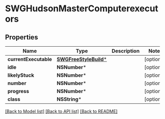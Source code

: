 # SWGHudsonMasterComputerexecutors

## Properties
Name | Type | Description | Notes
------------ | ------------- | ------------- | -------------
**currentExecutable** | [**SWGFreeStyleBuild***](SWGFreeStyleBuild.md) |  | [optional] 
**idle** | **NSNumber*** |  | [optional] 
**likelyStuck** | **NSNumber*** |  | [optional] 
**number** | **NSNumber*** |  | [optional] 
**progress** | **NSNumber*** |  | [optional] 
**class** | **NSString*** |  | [optional] 

[[Back to Model list]](../README.md#documentation-for-models) [[Back to API list]](../README.md#documentation-for-api-endpoints) [[Back to README]](../README.md)


